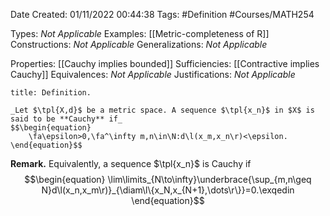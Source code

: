 <div class="topSpace"></div>

Date Created: 01/11/2022 00:44:38
Tags: #Definition #Courses/MATH254

Types: _Not Applicable_
Examples: [[Metric-completeness of R]]
Constructions: _Not Applicable_
Generalizations: _Not Applicable_

Properties: [[Cauchy implies bounded]]
Sufficiencies: [[Contractive implies Cauchy]]
Equivalences: _Not Applicable_
Justifications: _Not Applicable_

``` ad-Definition
title: Definition.

_Let $\tpl{X,d}$ be a metric space. A sequence $\tpl{x_n}$ in $X$ is said to be **Cauchy** if_
$$\begin{equation}
    \fa\epsilon>0,\fa^\infty m,n\in\N:d\l(x_m,x_n\r)<\epsilon.
\end{equation}$$

```

**Remark.** Equivalently, a sequence $\tpl{x_n}$ is Cauchy if
$$\begin{equation}
    \lim\limits_{N\to\infty}\underbrace{\sup_{m,n\geq N}d\l(x_n,x_m\r)}_{\diam\l\{x_N,x_{N+1},\dots\r\}}=0.\exqedin
\end{equation}$$
